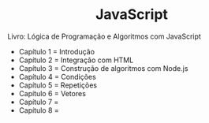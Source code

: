 <h1 align="center">JavaScript</h1>

Livro: Lógica de Programação e Algoritmos com JavaScript

<ul>
 <li>Capítulo 1 = Introdução</li>
 <li>Capítulo 2 = Integração com HTML</li>
 <li>Capítulo 3 = Construção de algoritmos com Node.js</li>
 <li>Capítulo 4 = Condições</li>
 <li>Capítulo 5 = Repetições</li>
 <li>Capítulo 6 = Vetores</li>
 <li>Capítulo 7 = </li>
 <li>Capítulo 8 = </li>
</ul>
